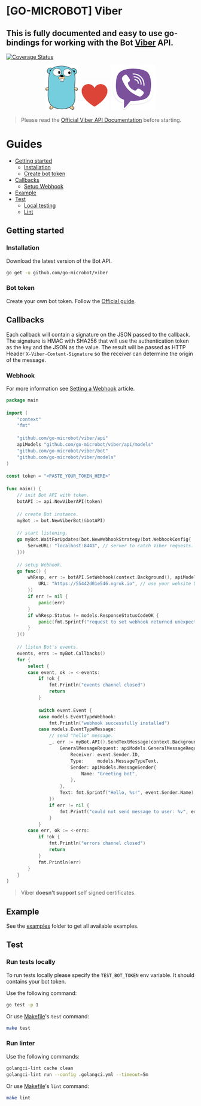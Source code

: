 # [GO-MICROBOT] Viber

## This is fully documented and easy to use go-bindings for working with the Bot [Viber](https://www.viber.com/ru/) API.

[![Coverage Status](https://coveralls.io/repos/github/go-microbot/viber/badge.svg)](https://coveralls.io/github/go-microbot/viber)

<p align="center">
  <img height="120" src="./.github/assets/gopher.png">
  <img height="80" src="./.github/assets/heart.png">
  <img height="120" src="./.github/assets/viber.png">
</p>

> Please read the [Official Viber API Documentation](https://developers.viber.com/docs/api/rest-bot-api/) before starting.

# Guides

- [Getting started](#getting-started)
  - [Installation](#installation)
  - [Create bot token](#bot-token)
- [Callbacks](#callbacks)
  - [Setup Webhook](#webhook)
- [Example](#example)
- [Test](#test)
  - [Local testing](#run-tests-locally)
  - [Lint](#run-linter)

## Getting started

### Installation
Download the latest version of the Bot API.

```bash
go get -u github.com/go-microbot/viber
```

### Bot token
Create your own bot token. Follow the [Official guide](https://partners.viber.com/account/create-bot-account).

## Callbacks
Each callback will contain a signature on the JSON passed to the callback. The signature is HMAC with SHA256 that will use the authentication token as the key and the JSON as the value. The result will be passed as HTTP Header `X-Viber-Content-Signature` so the receiver can determine the origin of the message.

### Webhook
For more information see [Setting a Webhook](https://developers.viber.com/docs/api/rest-bot-api/#setting-a-webhook) article. 

```go
package main

import (
	"context"
	"fmt"

	"github.com/go-microbot/viber/api"
	apiModels "github.com/go-microbot/viber/api/models"
	"github.com/go-microbot/viber/bot"
	"github.com/go-microbot/viber/models"
)

const token = "<PASTE_YOUR_TOKEN_HERE>"

func main() {
	// init Bot API with token.
	botAPI := api.NewViberAPI(token)

	// create Bot instance.
	myBot := bot.NewViberBot(&botAPI)

	// start listening.
	go myBot.WaitForUpdates(bot.NewWebhookStrategy(bot.WebhookConfig{
		ServeURL: "localhost:8443", // server to catch Viber requests.
	}))

	// setup Webhook.
	go func() {
		whResp, err := botAPI.SetWebhook(context.Background(), apiModels.SetWebhookRequest{
			URL: "https://55442d01e546.ngrok.io", // use your website URL (SSL required).
		})
		if err != nil {
			panic(err)
		}
		if whResp.Status != models.ResponseStatusCodeOK {
			panic(fmt.Sprintf("request to set webhook returned unexpected status: %d - %s", whResp.Status, whResp.StatusMessage))
		}
	}()

	// listen Bot's events.
	events, errs := myBot.Callbacks()
	for {
		select {
		case event, ok := <-events:
			if !ok {
				fmt.Println("events channel closed")
				return
			}

			switch event.Event {
			case models.EventTypeWebhook:
				fmt.Println("webhook successfully installed")
			case models.EventTypeMessage:
				// send "hello" message.
				_, err := myBot.API().SendTextMessage(context.Background(), apiModels.SendTextMessageRequest{
					GeneralMessageRequest: apiModels.GeneralMessageRequest{
						Receiver: event.Sender.ID,
						Type:     models.MessageTypeText,
						Sender: apiModels.MessageSender{
							Name: "Greeting bot",
						},
					},
					Text: fmt.Sprintf("Hello, %s!", event.Sender.Name),
				})
				if err != nil {
					fmt.Printf("could not send message to user: %v", err)
				}
			}
		case err, ok := <-errs:
			if !ok {
				fmt.Println("errors channel closed")
				return
			}
			fmt.Println(err)
		}
	}
}
```

> Viber **doesn’t support** self signed certificates.

## Example
See the [examples](./examples) folder to get all available examples.

## Test

### Run tests locally
To run tests locally please specify the `TEST_BOT_TOKEN` env variable. It should contains your bot token.

Use the following command:
```bash
go test -p 1
```

Or use [Makefile](./Makefile)'s `test` command:
```bash
make test
```

### Run linter
Use the following commands:
```bash
golangci-lint cache clean
golangci-lint run --config .golangci.yml --timeout=5m
```

Or use [Makefile](./Makefile)'s `lint` command:
```bash
make lint
```

